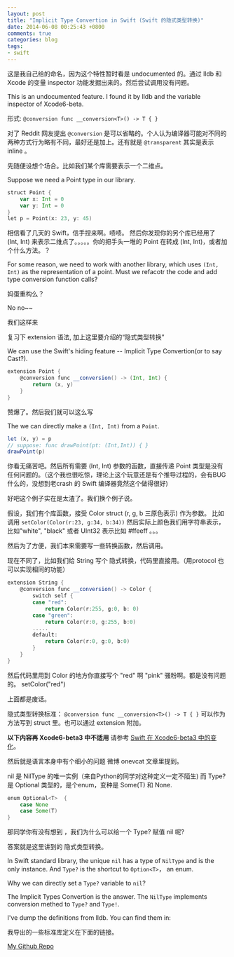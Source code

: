 ```yaml
---
layout: post
title: "Implicit Type Convertion in Swift (Swift 的隐式类型转换)"
date: 2014-06-08 00:25:43 +0800
comments: true
categories: blog
tags:
- swift
---
```


这是我自己给的命名，因为这个特性暂时看是 undocumented 的。通过 lldb 和 Xcode 的变量 inspector 功能发掘出来的。然后尝试调用没有问题。

This is an undocumented feature. I found it by lldb and the variable inspector of Xcode6-beta.

形式: ``@conversion func __conversion<T>() -> T { }``

对了 Reddit 网友提出 ``@conversion`` 是可以省略的。个人认为编译器可能对不同的两种方式行为略有不同，最好还是加上。还有就是 ``@transparent`` 其实是表示 inline 。

先随便设想个场合。比如我们某个库需要表示一个二维点。

Suppose we need a Point type in our library.

```scala
struct Point {
    var x: Int = 0
    var y: Int = 0
}
let p = Point(x: 23, y: 45)
```

相信看了几天的 Swift，信手捏来啊。啧啧。
然后你发现你的另个库已经用了 (Int, Int) 来表示二维点了。。。。。你的把手头一堆的 Point 在转成 (Int, Int)，或者加个什么方法。？

For some reason, we need to work with another library, which uses ``(Int, Int)`` as the representation of a point.
Must we refacotr the code and add type conversion function calls?

妈蛋重构么？

No no~~

我们这样来

复习下 extension 语法, 加上这里要介绍的“隐式类型转换”

We can use the Swift's hiding feature -- Implicit Type Convertion(or to say Cast?).


```scala
extension Point {
    @conversion func __conversion() -> (Int, Int) {
        return (x, y)
    }
}
```

赞爆了。然后我们就可以这么写

The we can directly make a ``(Int, Int)`` from a ``Point``.

```scala
let (x, y) = p
// suppose: func drawPoint(pt: (Int,Int)) { }
drawPoint(p)
```

你看无痛苦吧。然后所有需要 (Int, Int) 参数的函数，直接传递 Point 类型是没有任何问题的。（这个我也很吃惊，理论上这个玩意还是有个推导过程的，会有BUG什么的，没想到老crash 的 Swift 编译器竟然这个做得很好)

好吧这个例子实在是太渣了。我们换个例子说。

假设，我们有个库函数，接受 Color struct (r, g, b 三原色表示) 作为参数。
比如调用  ``setColor(Color(r:23, g:34, b:34))``
然后实际上颜色我们用字符串表示，比如"white", "black" 或者 UInt32 表示比如 #ffeeff 。。。

然后为了方便，我们本来需要写一些转换函数，然后调用。

现在不同了，比如我们给 String 写个 隐式转换，代码里直接用。（用protocol 也可以实现相同的功能）

```scala
extension String {
    @conversion func __conversion() -> Color {
        switch self {
        case "red":
            return Color(r:255, g:0, b: 0)
        case "green":
            return Color(r:0, g:255, b:0)
        .....
        default:
            return Color(r:0, g:0, b:0)
        }
    }
}
```

然后代码里用到 Color 的地方你直接写个 "red" 啊 "pink" 骚粉啊。都是没有问题的。
setColor("red")

上面都是废话。

隐式类型转换标准： ``@conversion func __conversion<T>() -> T { }`` 可以作为方法写到 struct 里。也可以通过 extension 附加。

**以下内容再 Xcode6-beta3 中不适用** 请参考 [Swift 在 Xcode6-beta3 中的变化](http://andelf.github.io/blog/2014/07/08/swift-beta3-changes/)。

然后就是语言本身中有个细小的问题 微博 onevcat 文章里提到。

nil 是 NilType 的唯一实例（来自Python的同学对这种定义一定不陌生)
而 Type? 是 Optional<Type> 类型的，是个enum，变种是  Some(T) 和 None.

```scala
enum Optional<T>  {
    case None
    case Some(T)
}
```

那同学你有没有想到 ，我们为什么可以给一个 Type? 赋值 nil 呢?

答案就是这里讲到的 隐式类型转换。

In Swift standard library, the unique ``nil`` has a type of ``NilType`` and is the only instance. And ``Type?`` is the
shortcut to ``Option<T>``， an enum.

Why we can directly set a ``Type?`` variable to ``nil``?

The Implicit Types Convertion is the answer. The ``NilType`` implements conversion methed to ``Type?`` and ``Type!``.

I've dump the definitions from lldb. You can find them in:

我导出的一些标准库定义在下面的链接。

[My Github Repo](https://github.com/andelf/Defines-Swift/blob/master/Swift-misc.swift)
